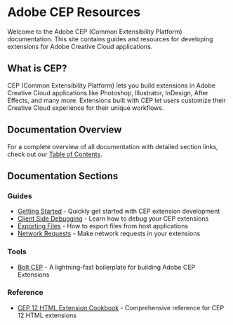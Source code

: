 # Adobe CEP Resources

Welcome to the Adobe CEP (Common Extensibility Platform) documentation. This site contains guides and resources for developing extensions for Adobe Creative Cloud applications.

## What is CEP?

CEP (Common Extensibility Platform) lets you build extensions in Adobe Creative Cloud applications like Photoshop, Illustrator, InDesign, After Effects, and many more. Extensions built with CEP let users customize their Creative Cloud experience for their unique workflows.

## Documentation Overview

For a complete overview of all documentation with detailed section links, check out our [Table of Contents](combined-toc.md).

## Documentation Sections

### Guides

* [Getting Started](CEP%20Resources/ADOBE%20CEP%20-%20Gettings%20Started%20.md) - Quickly get started with CEP extension development
* [Client Side Debugging](CEP%20Resources/ADOBE%20CEP%20-%20Client%20Side%20Debugging.md) - Learn how to debug your CEP extensions
* [Exporting Files](CEP%20Resources/ADOBE%20CEP%20-%20Exporting%20files%20from%20the%20host%20app.md) - How to export files from host applications
* [Network Requests](CEP%20Resources/ADOBE%20CEP%20-Network%20requests%20and%20responses%20with%20Fetch.md) - Make network requests in your extensions

### Tools

* [Bolt CEP](CEP%20Resources/Bolt%20CEP.md) - A lightning-fast boilerplate for building Adobe CEP Extensions

### Reference

* [CEP 12 HTML Extension Cookbook](CEP%20Resources/CEP%2012%20HTML%20Extension%20Cookbook.md) - Comprehensive reference for CEP 12 HTML extensions 